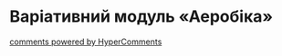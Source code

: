 <div id="hypercomments_widget" class="js-hypercomments-widget invisible"></div>

Варіативний модуль «Аеробіка»
=============================



<div class="js-hypercomments-container">
    <a href="http://hypercomments.com" class="hc-link" title="comments widget">comments powered by HyperComments</a>
</div>